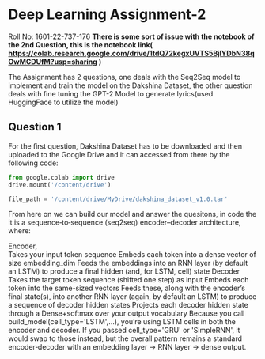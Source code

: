 # Deep Learning Assignment-2 
Roll No: 1601-22-737-176
**There is some sort of issue with the notebook of the 2nd Question, this is the notebook link( https://colab.research.google.com/drive/1tdQ72kegxUVTS5BjlYDbN38qOwMCDUfM?usp=sharing )**

The Assignment has 2 questions, one deals with the Seq2Seq model to implement and train the model on the Dakshina Dataset, the other question deals with fine tuning the GPT-2 Model to generate lyrics(used HuggingFace to utilize the model)

## Question 1
For the first question, Dakshina Dataset has to be downloaded and then uploaded to the Google Drive and it can accessed from there by the following code:

```python 
from google.colab import drive
drive.mount('/content/drive')

file_path = '/content/drive/MyDrive/dakshina_dataset_v1.0.tar' 
```
From here on we can build our model and answer the quesitons, in code the it is a sequence‑to‑sequence (seq2seq) encoder–decoder architecture, where:

Encoder,\
Takes your input token sequence
Embeds each token into a dense vector of size embedding_dim
Feeds the embeddings into an RNN layer (by default an LSTM) to produce a final hidden (and, for LSTM, cell) state
Decoder
Takes the target token sequence (shifted one step) as input
Embeds each token into the same-sized vectors
Feeds these, along with the encoder’s final state(s), into another RNN layer (again, by default an LSTM) to produce a sequence of decoder hidden states
Projects each decoder hidden state through a Dense+softmax over your output vocabulary
Because you call build_model(cell_type='LSTM',…), you’re using LSTM cells in both the encoder and decoder. If you passed cell_type='GRU' or 'SimpleRNN', it would swap to those instead, but the overall pattern remains a standard encoder‑decoder with an embedding layer → RNN layer → dense output.



